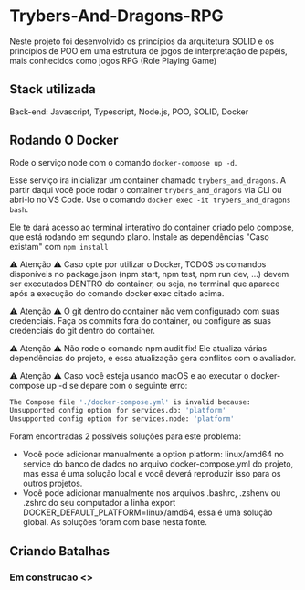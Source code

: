 # Trybers-And-Dragons-RPG
Neste projeto foi desenvolvido os princípios da arquitetura SOLID e os princípios de POO em uma estrutura de jogos de interpretação de papéis, mais conhecidos como jogos RPG (Role Playing Game)

## Stack utilizada
Back-end: Javascript, Typescript, Node.js, POO, SOLID, Docker

## Rodando O Docker
Rode o serviço node com o comando ```docker-compose up -d```.

Esse serviço ira inicializar um container chamado ```trybers_and_dragons```.
A partir daqui você pode rodar o container ```trybers_and_dragons``` via CLI ou abri-lo no VS Code.
Use o comando ```docker exec -it trybers_and_dragons bash```.

Ele te dará acesso ao terminal interativo do container criado pelo compose, que está rodando em segundo plano.
Instale as dependências "Caso existam" com ```npm install```

:warning: Atenção :warning: Caso opte por utilizar o Docker, TODOS os comandos disponíveis no package.json (npm start, npm test, npm run dev, ...) devem ser executados DENTRO do container, ou seja, no terminal que aparece após a execução do comando docker exec citado acima.

:warning: Atenção :warning: O git dentro do container não vem configurado com suas credenciais. Faça os commits fora do container, ou configure as suas credenciais do git dentro do container.

:warning: Atenção :warning: Não rode o comando npm audit fix! Ele atualiza várias dependências do projeto, e essa atualização gera conflitos com o avaliador.

:warning: Atenção :warning: Caso você esteja usando macOS e ao executar o docker-compose up -d se depare com o seguinte erro:

```bash
The Compose file './docker-compose.yml' is invalid because:
Unsupported config option for services.db: 'platform'
Unsupported config option for services.node: 'platform'
```
Foram encontradas 2 possíveis soluções para este problema:
* Você pode adicionar manualmente a option platform: linux/amd64 no service do banco de dados no arquivo docker-compose.yml do projeto, mas essa é uma solução local e você deverá reproduzir isso para os outros projetos.
* Você pode adicionar manualmente nos arquivos .bashrc, .zshenv ou .zshrc do seu computador a linha export DOCKER_DEFAULT_PLATFORM=linux/amd64, essa é uma solução global. As soluções foram com base nesta fonte.

## Criando Batalhas
### Em construcao <>
